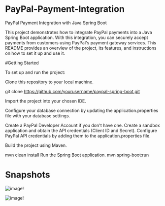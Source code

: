 # PayPal-Payment-Integration
PayPal Payment Integration with Java Spring Boot

This project demonstrates how to integrate PayPal payments into a Java Spring Boot application. 
With this integration, you can securely accept payments from customers using PayPal's payment gateway services. 
This README provides an overview of the project, its features, and instructions on how to set it up and use it.


#Getting Started

To set up and run the project:

Clone this repository to your local machine.

git clone https://github.com/yourusername/paypal-spring-boot.git

Import the project into your chosen IDE.

Configure your database connection by updating the application.properties file with your database settings.

Create a PayPal Developer Account if you don't have one. Create a sandbox application and obtain the API credentials (Client ID and Secret).
Configure PayPal API credentials by adding them to the application.properties file.

Build the project using Maven.

mvn clean install
Run the Spring Boot application.
mvn spring-boot:run

# Snapshots

![image!](https://github.com/davinderpandey/PayPal-Payment-Integration/assets/20794436/aeaf3889-9dae-4e42-81e9-87ad9d2bf90d)

![image!](https://github.com/davinderpandey/PayPal-Payment-Integration/assets/20794436/a9b47a1f-a67f-4bfc-aaa3-f2f7e28af841)
